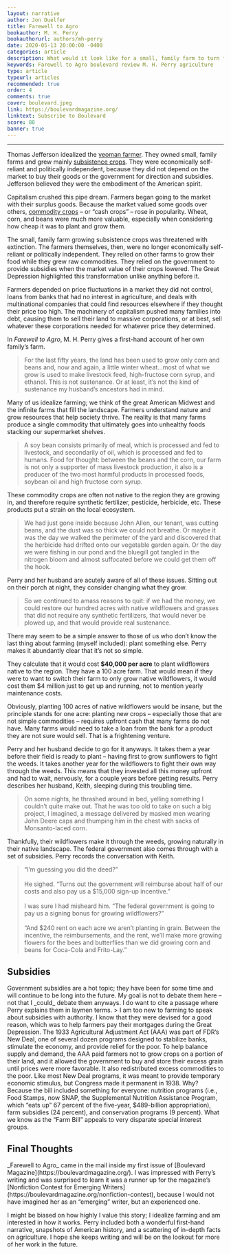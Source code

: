 ```yaml
---
layout: narrative
author: Jon Duelfer
title: Farewell to Agro
bookauthor: M. H. Perry
bookauthorurl: authors/mh-perry
date: 2020-05-13 20:00:00 -0400
categories: article
description: What would it look like for a small, family farm to turn from growing mass-produced commodities such as corn, wheat, and beans to growing native wildflowers? M. H. Perry gives us a first-hand account of what her farm went through, giving us a wonderful and inspiring glimpse of rural America.
keywords: Farewell to Agro boulevard review M. H. Perry agriculture
type: article
typeurl: articles
recommended: true
order: 4
comments: true
cover: boulevard.jpeg
link: https://boulevardmagazine.org/
linktext: Subscribe to Boulevard
score: 88
banner: true
---
```

<hr/>

Thomas Jefferson idealized the [yeoman farmer](https://en.wikipedia.org/wiki/Plain_Folk_of_the_Old_South#Historical_perspectives). They owned small, family farms and grew mainly [subsistence crops](https://en.wikipedia.org/wiki/Subsistence_agriculture). They were economically self-reliant and politically independent, because they did not depend on the market to buy their goods or the government for direction and subsidies. Jefferson believed they were the embodiment of the American spirit.

Capitalism crushed this pipe dream. Farmers began going to the market with their surplus goods. Because the market valued some goods over others, [commodity crops](https://en.wikipedia.org/wiki/Cash_crop) – or “cash crops” – rose in popularity. Wheat, corn, and beans were much more valuable, especially when considering how cheap it was to plant and grow them.

The small, family farm growing subsistence crops was threatened with extinction. The farmers themselves, then, were no longer economically self-reliant or politically independent. They relied on other farms to grow their food while they grew raw commodities. They relied on the government to provide subsidies when the market value of their crops lowered. The Great Depression highlighted this transformation unlike anything before it.

Farmers depended on price fluctuations in a market they did not control, loans from banks that had no interest in agriculture, and deals with multinational companies that could find resources elsewhere if they thought their price too high. The machinery of capitalism pushed many families into debt, causing them to sell their land to massive corporations, or at best, sell whatever these corporations needed for whatever price they determined.

In _Farewell to Agro_, M. H. Perry gives a first-hand account of her own family’s farm.
> For the last fifty years, the land has been used to grow only corn and beans and, now and again, a little winter wheat…most of what we grow is used to make livestock feed, high-fructose corn syrup, and ethanol. This is not sustenance. Or at least, it’s not the kind of sustenance my husband’s ancestors had in mind.

Many of us idealize farming; we think of the great American Midwest and the infinite farms that fill the landscape. Farmers understand nature and grow resources that help society thrive. The reality is that many farms produce a single commodity that ultimately goes into unhealthy foods stacking our supermarket shelves.
> A soy bean consists primarily of meal, which is processed and fed to livestock, and secondarily of oil, which is processed and fed to humans. Food for thought: between the beans and the corn, our farm is not only a supporter of mass livestock production, it also is a producer of the two most harmful products in processed foods, soybean oil and high fructose corn syrup.

These commodity crops are often not native to the region they are growing in, and therefore require synthetic fertilizer, pesticide, herbicide, etc. These products put a strain on the local ecosystem.
> We had just gone inside because John Allen, our tenant, was cutting beans, and the dust was so thick we could not breathe. Or maybe it was the day we walked the perimeter of the yard and discovered that the herbicide had drifted onto our vegetable garden again. Or the day we were fishing in our pond and the bluegill got tangled in the nitrogen bloom and almost suffocated before we could get them off the hook.

Perry and her husband are acutely aware of all of these issues. Sitting out on their porch at night, they consider changing what they grow.
> So we continued to amass reasons to quit: if we had the money, we could restore our hundred acres with native wildflowers and grasses that did not require any synthetic fertilizers, that would never be plowed up, and that would provide real sustenance.

There may seem to be a simple answer to those of us who don’t know the last thing about farming (myself included): plant something else. Perry makes it abundantly clear that it’s not so simple.

They calculate that it would cost <strong>$40,000 per acre</strong> to plant wildflowers native to the region. They have a 100 acre farm. That would mean if they were to want to switch their farm to only grow native wildflowers, it would cost them $4 million just to get up and running, not to mention yearly maintenance costs.

Obviously, planting 100 acres of native wildflowers would be insane, but the principle stands for one acre: planting new crops – especially those that are not simple commodities – requires upfront cash that many farms do not have. Many farms would need to take a loan from the bank for a product they are not sure would sell. That is a frightening venture.

Perry and her husband decide to go for it anyways. It takes them a year before their field is ready to plant – having first to grow sunflowers to fight the weeds. It takes another year for the wildflowers to fight their own way through the weeds. This means that they invested all this money upfront and had to wait, nervously, for a couple years before getting results. Perry describes her husband, Keith, sleeping during this troubling time.
> On some nights, he thrashed around in bed, yelling something I couldn’t quite make out. That he was too old to take on such a big project, I imagined, a message delivered by masked men wearing John Deere caps and thumping him in the chest with sacks of Monsanto-laced corn.

Thankfully, their wildflowers make it through the weeds, growing naturally in their native landscape. The federal government also comes through with a set of subsidies. Perry records the conversation with Keith.
> “I’m guessing you did the deed?”<br/><br/>
He sighed. “Turns out the government will reimburse about half of our costs and also pay us a $15,000 sign-up incentive.”<br/><br/>
I was sure I had misheard him. “The federal government is going to pay us a signing bonus for growing wildflowers?”<br/><br/>
“And $240 rent on each acre we aren’t planting in grain. Between the incentive, the reimbursements, and the rent, we’ll make more growing flowers for the bees and butterflies than we did growing corn and beans for Coca-Cola and Frito-Lay.”

<h2><strong>Subsidies</strong></h2>
Government subsidies are a hot topic; they have been for some time and will continue to be long into the future. My goal is not to debate them here – not that I _could_ debate them anyways. I do want to cite a passage where Perry explains them in laymen terms.
> I am too new to farming to speak about subsidies with authority. I know that they were devised for a good reason, which was to help farmers pay their mortgages during the Great Depression. The 1933 Agricultural Adjustment Act (AAA) was part of FDR’s New Deal, one of several dozen programs designed to stabilize banks, stimulate the economy, and provide relief for the poor. To help balance supply and demand, the AAA paid farmers not to grow crops on a portion of their land, and it allowed the government to buy and store their excess grain until prices were more favorable. It also redistributed excess commodities to the poor. Like most New Deal programs, it was meant to provide temporary economic stimulus, but Congress made it permanent in 1938. Why? Because the bill included something for everyone: nutrition programs (i.e., Food Stamps, now SNAP, the Supplemental Nutrition Assistance Program, which “eats up” 67 percent of the five-year, $489-billion appropriation), farm subsidies (24 percent), and conservation programs (9 percent). What we know as the “Farm Bill” appeals to very disparate special interest groups.

<h2><strong>Final Thoughts</strong></h2>
_Farewell to Agro_ came in the mail inside my first issue of [Boulevard Magazine](https://boulevardmagazine.org/). I was impressed with Perry’s writing and was surprised to learn it was a runner up for the magazine’s [Nonfiction Contest for Emerging Writers](https://boulevardmagazine.org/nonfiction-contest), because I would not have imagined her as an “emerging” writer, but an experienced one.

I might be biased on how highly I value this story; I idealize farming and am interested in how it works. Perry included both a wonderful first-hand narrative, snapshots of American history, and a scattering of in-depth facts on agriculture. I hope she keeps writing and will be on the lookout for more of her work in the future.